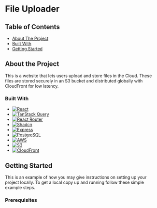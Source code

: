 # File Uploader

## Table of Contents
- [About The Project](#-about-the-project)
- [Built With](#-built-with)
- [Getting Started](#-getting-started)

## About the Project

This is a website that lets users upload and store files in the Cloud. These files are stored securely in an S3 bucket and distributed globally with CloudFront for low latency.

### Built With

* [![React][React.js]][React-url]
* [![TanStack Query][Tanstack-query]][Tanstack-url]
* [![React Router][React-router]][React-router-url]
* [![Shadcn][Shadcn]][Shadcn-url]
* [![Express][Express.js]][Express-url]
* [![PostgreSQL][PostgreSQL]][Postgres-url]
* [![AWS][AWS]][AWS-url]
* [![S3][S3]][S3-url]
* [![CloudFront][CloudFront]][CloudFront-url]

## Getting Started

This is an example of how you may give instructions on setting up your project locally.
To get a local copy up and running follow these simple example steps.

### Prerequisites

<!-- MARKDOWN LINKS & IMAGES -->
<!-- https://www.markdownguide.org/basic-syntax/#reference-style-links -->
[React.js]: https://img.shields.io/badge/React-20232A?style=for-the-badge&logo=react&logoColor=61DAFB
[React-url]: https://reactjs.org/
[Tanstack-query]: https://img.shields.io/badge/TanStack%20Query-FF4154?style=for-the-badge&logo=react-query&logoColor=white
[Tanstack-url]: https://tanstack.com/query
[React-router]: https://img.shields.io/badge/React%20Router-CA4245?style=for-the-badge&logo=react-router&logoColor=white
[React-router-url]: https://reactrouter.com/
[Express.js]: https://img.shields.io/badge/Express.js-404D59?style=for-the-badge
[Express-url]: https://expressjs.com/
[PostgreSQL]: https://img.shields.io/badge/PostgreSQL-336791?style=for-the-badge&logo=postgresql&logoColor=white
[Postgres-url]: https://www.postgresql.org/
[AWS]: https://img.shields.io/badge/AWS-232F3E?style=for-the-badge&logo=amazon-aws&logoColor=white
[AWS-url]: https://aws.amazon.com/
[S3]: https://img.shields.io/badge/S3-569A31?style=for-the-badge&logo=amazon-s3&logoColor=white
[S3-url]: https://aws.amazon.com/s3/
[CloudFront]: https://img.shields.io/badge/CloudFront-FF9900?style=for-the-badge&logo=amazon-cloudfront&logoColor=white
[CloudFront-url]: https://aws.amazon.com/cloudfront/
[Shadcn]: https://img.shields.io/badge/Shadcn-F2E7FE?style=for-the-badge&logoColor=white
[Shadcn-url]: https://shadcn.dev/
